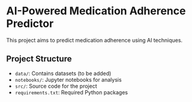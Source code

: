 # AI-Powered Medication Adherence Predictor

This project aims to predict medication adherence using AI techniques.

## Project Structure
- `data/`: Contains datasets (to be added)
- `notebooks/`: Jupyter notebooks for analysis
- `src/`: Source code for the project
- `requirements.txt`: Required Python packages
